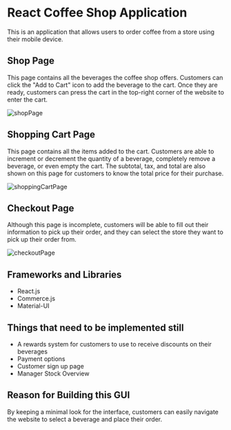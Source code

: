 # React Coffee Shop Application

This is an application that allows users to order coffee from a store using their mobile device.

## Shop Page
This page contains all the beverages the coffee shop offers. Customers can click the "Add to Cart" icon to add the beverage to the cart. Once they are ready, customers can press the cart in the top-right corner of the website to enter the cart.

![shopPage](https://user-images.githubusercontent.com/41026156/142336383-2bbee540-ceff-4702-b00a-bfded6e198f3.png)

## Shopping Cart Page
This page contains all the items added to the cart. Customers are able to increment or decrement the quantity of a beverage, completely remove a beverage, or even empty the cart. The subtotal, tax, and total are also shown on this page for customers to know the total price for their purchase.

![shoppingCartPage](https://user-images.githubusercontent.com/41026156/142336772-1b8e9a6c-e0f0-487b-a2a1-8e5eba6e0c2e.png)

## Checkout Page
Although this page is incomplete, customers will be able to fill out their information to pick up their order, and they can select the store they want to pick up their order from. 

![checkoutPage](https://user-images.githubusercontent.com/41026156/142336879-dcd18fda-0fe9-4d2d-b4e8-2c445a7aaca2.png)

## Frameworks and Libraries
- React.js
- Commerce.js
- Material-UI

## Things that need to be implemented still
- A rewards system for customers to use to receive discounts on their beverages
- Payment options 
- Customer sign up page
- Manager Stock Overview

## Reason for Building this GUI
By keeping a minimal look for the interface, customers can easily navigate the website to select a beverage and place their order. 